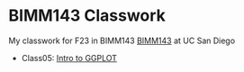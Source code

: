 # BIMM143 Classwork
My classwork for F23 in BIMM143 [BIMM143](https://bioboot.github.io/bimm143_F23/) at UC San Diego 

- Class05: [Intro to GGPLOT](https://github.com/helenakhalil/BIMM143_git.hub/blob/main/class05/class05.pdf)
  
  
  